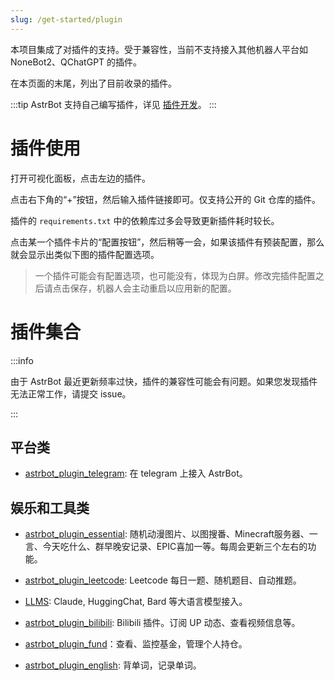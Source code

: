 ```yaml
---
slug: /get-started/plugin
---
```


本项目集成了对插件的支持。受于兼容性，当前不支持接入其他机器人平台如 NoneBot2、QChatGPT 的插件。

在本页面的末尾，列出了目前收录的插件。

:::tip
AstrBot 支持自己编写插件，详见 [插件开发](/docs/开发/插件开发)。
:::

# 插件使用

打开可视化面板，点击左边的插件。

点击右下角的“+”按钮，然后输入插件链接即可。仅支持公开的 Git 仓库的插件。

插件的 `requirements.txt` 中的依赖库过多会导致更新插件耗时较长。


点击某一个插件卡片的“配置按钮”，然后稍等一会，如果该插件有预装配置，那么就会显示出类似下图的插件配置选项。

> 一个插件可能会有配置选项，也可能没有，体现为白屏。修改完插件配置之后请点击保存，机器人会主动重启以应用新的配置。

# 插件集合

:::info

由于 AstrBot 最近更新频率过快，插件的兼容性可能会有问题。如果您发现插件无法正常工作，请提交 issue。

:::

## 平台类

- [astrbot_plugin_telegram](https://github.com/Soulter/astrbot_plugin_telegram): 在 telegram 上接入 AstrBot。

## 娱乐和工具类

- [astrbot_plugin_essential](https://github.com/Soulter/astrbot_plugin_essential): 随机动漫图片、以图搜番、Minecraft服务器、一言、今天吃什么、群早晚安记录、EPIC喜加一等。每周会更新三个左右的功能。

- [astrbot_plugin_leetcode](https://github.com/Soulter/astrbot_plugin_leetcode): Leetcode 每日一题、随机题目、自动推题。

- [LLMS](https://github.com/Soulter/llms): Claude, HuggingChat, Bard 等大语言模型接入。

- [astrbot_plugin_bilibili](astrbot_plugin_bilibili): Bilibili 插件。订阅 UP 动态、查看视频信息等。

- [astrbot_plugin_fund](https://github.com/Soulter/astrbot_plugin_fund)：查看、监控基金，管理个人持仓。

- [astrbot_plugin_english](https://github.com/Soulter/astrbot_plugin_english): 背单词，记录单词。

